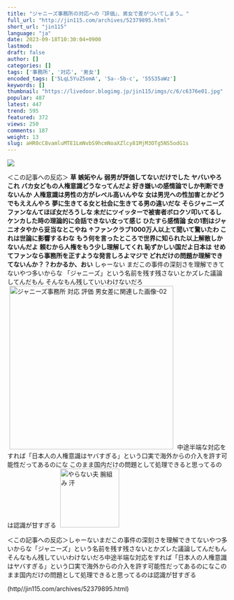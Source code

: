 ```yaml
---
title: "ジャニーズ事務所の対応への『評価』、男女で差がついてしまう… "
full_url: "http://jin115.com/archives/52379895.html"
short_url: "jin115"
language: "ja"
date: 2023-09-18T10:30:04+0900
lastmod: 
draft: false
author: []
categories: []
tags: ['事務所', '対応', '男女']
encoded_tags: ['5LqL5YuZ5omA', '5a--5b-c', '55S35aWz']
keywords: []
thumbnail: "https://livedoor.blogimg.jp/jin115/imgs/c/6/c6376e01.jpg"
popular: 487
latest: 447
trend: 595
featured: 372
views: 250
comments: 187
weight: 13
slug: aHR0cC8vamluMTE1LmNvbS9hcmNoaXZlcy81MjM3OTg5NS5odG1s
---
```


![](https://livedoor.blogimg.jp/jin115/imgs/c/6/c6376e01.jpg)

<div><a name='more'></a> ＜この記事への反応＞ <b>草</b> <b>嫉妬やん</b> <b>弱男が評価してないだけでした</b> <b>ヤバいやろこれ</b> <b>バカ女どもの人権意識どうなってんだよ 好き嫌いの感情論でしか判断できないんか</b> <b>人権意識は男性の方がレベル高いんやな</b> <b>女は男児への性加害とかどうでもええんやろ</b> <b>夢に生きてる女と社会に生きてる男の違いだな</b> <b>そらジャニーズファンなんてほぼ女だろうしな 未だにツイッターで被害者ボロクソ叩いてるし</b> <b>ケンカした時の理論的に会話できない女って感じ ひたすら感情論</b> <b>女の1割はジャニオタやから妥当なとこやね</b> <b>↑ファンクラブ1000万人以上て聞いて驚いたわ これは世論に影響するわな</b> <b>もう何を言ったところで世界に知られた以上解散しかないんだよ</b> <b>頼むから人権をもう少し理解してくれ 恥ずかしい国だよ日本は</b> <b>せめてファンなら事務所を正すような発言しろよマジで どれだけの問題か理解できてないんか？？わかるか、おい</b> しゃーない まだこの事件の深刻さを理解できてないやつ多いからな 「ジャニーズ」という名前を残す残さないとかズレた議論してんだもん そんなもん残していいわけないだろ <img src='https//livedoor.blogimg.jp/jin115/imgs/2/9/299a62a7.gif' width='375' border='0' hspace='5' class='pict' alt='ジャニーズ事務所 対応 評価 男女差に関連した画像-02'> 中途半端な対応をすれば「日本人の人権意識はヤバすぎる」という口実で海外からの介入を許す可能性だってあるのにな このまま国内だけの問題として処理できると思ってるのは認識が甘すぎる <img src='https//livedoor.blogimg.jp/jin115/imgs/0/4/04ee80e6.gif' alt='やらない夫 腕組み 汗' width='135' border='0' hspace='5' class='pict'> <p>＜この記事への反応＞しゃーないまだこの事件の深刻さを理解できてないやつ多いからな「ジャニーズ」という名前を残す残さないとかズレた議論してんだもんそんなもん残していいわけないだろ中途半端な対応をすれば「日本人の人権意識はヤバすぎる」という口実で海外からの介入を許す可能性だってあるのになこのまま国内だけの問題として処理できると思ってるのは認識が甘すぎる</p></div>

(http//jin115.com/archives/52379895.html)
